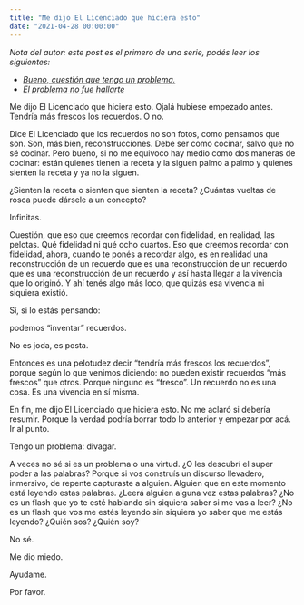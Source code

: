 ```yaml
---
title: "Me dijo El Licenciado que hiciera esto"
date: "2021-04-28 00:00:00"
---
```


_Nota del autor: este post es el primero de una serie, podés leer los siguientes:_

- [_Bueno, cuestión que tengo un problema._](/loqesangra/bueno-cuestion-que-tengo-un-problema)
- [_El problema no fue hallarte_](/loqesangra/el-problema-no-fue-hallarte)

Me dijo El Licenciado que hiciera esto. Ojalá hubiese empezado antes. Tendría más frescos los recuerdos. O no.

Dice El Licenciado que los recuerdos no son fotos, como pensamos que son. Son, más bien, reconstrucciones. Debe ser como cocinar, salvo que no sé cocinar. Pero bueno, si no me equivoco hay medio como dos maneras de cocinar: están quienes tienen la receta y la siguen palmo a palmo y quienes sienten la receta y ya no la siguen.

¿Sienten la receta o sienten que sienten la receta? ¿Cuántas vueltas de rosca puede dársele a un concepto?

Infinitas.

Cuestión, que eso que creemos recordar con fidelidad, en realidad, las pelotas. Qué fidelidad ni qué ocho cuartos. Eso que creemos recordar con fidelidad, ahora, cuando te ponés a recordar algo, es en realidad una reconstrucción de un recuerdo que es una reconstrucción de un recuerdo que es una reconstrucción de un recuerdo y así hasta llegar a la vivencia que lo originó. Y ahí tenés algo más loco, que quizás esa vivencia ni siquiera existió.

Sí, si lo estás pensando:

podemos “inventar” recuerdos.

No es joda, es posta.

Entonces es una pelotudez decir “tendría más frescos los recuerdos”, porque según lo que venimos diciendo: no pueden existir recuerdos “más frescos” que otros. Porque ninguno es “fresco”. Un recuerdo no es una cosa. Es una vivencia en sí misma.

En fin, me dijo El Licenciado que hiciera esto. No me aclaró si debería resumir. Porque la verdad podría borrar todo lo anterior y empezar por acá. Ir al punto.

Tengo un problema: divagar.

A veces no sé si es un problema o una virtud. ¿O les descubrí el super poder a las palabras? Porque si vos construís un discurso llevadero, inmersivo, de repente capturaste a alguien. Alguien que en este momento está leyendo estas palabras. ¿Leerá alguien alguna vez estas palabras? ¿No es un flash que yo te esté hablando sin siquiera saber si me vas a leer? ¿No es un flash que vos me estés leyendo sin siquiera yo saber que me estás leyendo? ¿Quién sos? ¿Quién soy?

No sé.

Me dio miedo.

Ayudame.

Por favor.